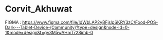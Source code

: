 # Corvit_Akhuwat
 

FIGMA :
https://www.figma.com/file/IdWbLAP2yBFjslpSKRY3zC/Food-POS-Dark---Tablet-Device-(Community)?type=design&node-id=0-1&mode=design&t=gv3M5wAHmT728imb-0
